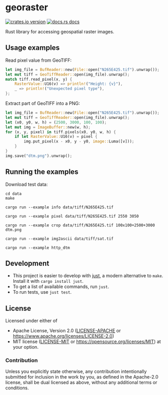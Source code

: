 # georaster

[![crates.io version](https://img.shields.io/crates/v/georaster.svg)](https://crates.io/crates/georaster)
[![docs.rs docs](https://docs.rs/georaster/badge.svg)](https://docs.rs/georaster)

Rust library for accessing geospatial raster images.


## Usage examples

Read pixel value from GeoTIFF:
```rust
let img_file = BufReader::new(File::open("N265E425.tif").unwrap());
let mut tiff = GeoTiffReader::open(img_file).unwrap();
match tiff.read_pixel(x, y) {
    RasterValue::U16(v) => println!("Height: {v}"),
    _ => println!("Unexpected pixel type"),
};
```

Extract part of GeoTIFF into a PNG:
```rust
let img_file = BufReader::new(File::open("N265E425.tif").unwrap());
let mut tiff = GeoTiffReader::open(img_file).unwrap();
let (x0, y0, w, h) = (2500, 3000, 100, 100);
let mut img = ImageBuffer::new(w, h);
for (x, y, pixel) in tiff.pixels(x0, y0, w, h) {
    if let RasterValue::U16(v) = pixel {
        img.put_pixel(x - x0, y - y0, image::Luma([v]));
    }
}
img.save("dtm.png").unwrap();
```

## Running the examples

Download test data:

```
cd data
make
```

```
cargo run --example info data/tiff/N265E425.tif

cargo run --example pixel data/tiff/N265E425.tif 2550 3050

cargo run --example crop data/tiff/N265E425.tif 100x100+2500+3000 dtm.png

cargo run --example img2ascii data/tiff/sat.tif

cargo run --example http_dtm
```

## Development

* This project is easier to develop with [just](https://github.com/casey/just#readme), a modern alternative to `make`.
  Install it with `cargo install just`.
* To get a list of available commands, run `just`.
* To run tests, use `just test`.

## License

Licensed under either of

* Apache License, Version 2.0 ([LICENSE-APACHE](LICENSE-APACHE) or <https://www.apache.org/licenses/LICENSE-2.0>)
* MIT license ([LICENSE-MIT](LICENSE-MIT) or <https://opensource.org/licenses/MIT>)
  at your option.

### Contribution

Unless you explicitly state otherwise, any contribution intentionally
submitted for inclusion in the work by you, as defined in the
Apache-2.0 license, shall be dual licensed as above, without any
additional terms or conditions.
